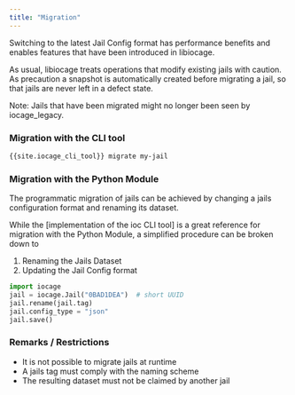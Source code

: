 ```yaml
---
title: "Migration"
---
```


Switching to the latest Jail Config format has performance benefits and enables features that have been introduced in libiocage.

As usual, libiocage treats operations that modify existing jails with caution.
As precaution a snapshot is automatically created before migrating a jail, so that jails are never left in a defect state.

Note: Jails that have been migrated might no longer been seen by iocage_legacy.

### Migration with the CLI tool

```sh
{{site.iocage_cli_tool}} migrate my-jail
```

### Migration with the Python Module

The programmatic migration of jails can be achieved by changing a jails configuration format and renaming its dataset.

While the [implementation of the ioc CLI tool] is a great reference for migration with the Python Module, a simplified procedure can be broken down to

1. Renaming the Jails Dataset
2. Updating the Jail Config format

```python
import iocage
jail = iocage.Jail("0BAD1DEA")  # short UUID
jail.rename(jail.tag)
jail.config_type = "json"
jail.save()
```

### Remarks / Restrictions

- It is not possible to migrate jails at runtime
- A jails tag must comply with the naming scheme
- The resulting dataset must not be claimed by another jail
